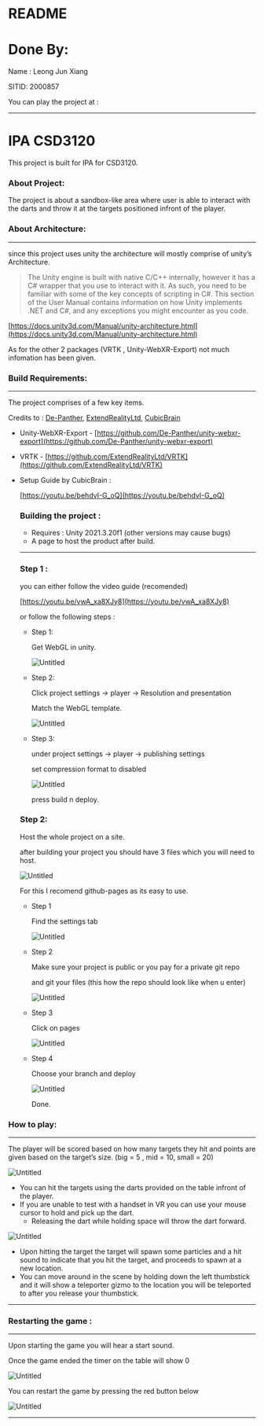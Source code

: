 # README

# Done By:

Name : Leong Jun Xiang 

SITID: 2000857

You can play the project at : 

---

# IPA CSD3120

This project is built for IPA for CSD3120.

### About Project:

The project is about a sandbox-like area where user is able to interact with the darts and throw it at the targets positioned infront of the player.

### About Architecture:

---

since this project uses unity the architecture will mostly comprise of unity’s Architecture.

> The Unity engine is built with native C/C++ internally, however it has a C# wrapper that you use to interact with it. As such, you need to be familiar with some of the key concepts of scripting in C#. This section of the User Manual contains information on how Unity implements .NET and C#, and any exceptions you might encounter as you code.
> 

[https://docs.unity3d.com/Manual/unity-architecture.html](https://docs.unity3d.com/Manual/unity-architecture.html)

As for the other 2 packages (VRTK , Unity-WebXR-Export) not much infomation has been given.

### Build Requirements:

---

The project comprises of a few key items.

Credits to : [De-Panther](https://github.com/De-Panther), [ExtendRealityLtd](https://github.com/ExtendRealityLtd), [CubicBrain](https://www.youtube.com/@CubicBrain)

- Unity-WebXR-Export - [https://github.com/De-Panther/unity-webxr-export](https://github.com/De-Panther/unity-webxr-export)
- VRTK - [https://github.com/ExtendRealityLtd/VRTK](https://github.com/ExtendRealityLtd/VRTK)
- Setup Guide by CubicBrain :
    
    [https://youtu.be/behdvI-G_oQ](https://youtu.be/behdvI-G_oQ)
    
    ### Building the project :
    
    - Requires : Unity 2021.3.20f1 (other versions may cause bugs)
    - A page to host the product after build.
    
    ---
    
    ### Step 1 :
    
    you can either follow the video guide (recomended)
    
    [https://youtu.be/vwA_xa8XJy8](https://youtu.be/vwA_xa8XJy8)
    
    or follow the following steps :
    
    - Step 1:
        
        Get WebGL in unity.
        
        ![Untitled](README%208a721b49747148b684caa4e52df92528/Untitled.png)
        
    - Step 2:
        
        Click project settings → player → Resolution and presentation
        
        Match the WebGL template.
        
        ![Untitled](README%208a721b49747148b684caa4e52df92528/Untitled%201.png)
        
    - Step 3:
        
        under project settings → player → publishing settings
        
        set compression format to disabled
        
        ![Untitled](README%208a721b49747148b684caa4e52df92528/Untitled%202.png)
        
        press build n deploy.
        
    
    ### Step 2:
    
    Host the whole project on a site.
    
    after building your project you should have 3 files which you will need to host.
    
    ![Untitled](README%208a721b49747148b684caa4e52df92528/Untitled%203.png)
    
    For this I recomend github-pages as its easy to use.
    
    - Step 1
        
        Find the settings tab
        
        ![Untitled](README%208a721b49747148b684caa4e52df92528/Untitled%204.png)
        
    - Step 2
        
        Make sure your project is public or you pay for a private git repo
        
        and git your files (this how the repo should look like when u enter)
        
        ![Untitled](README%208a721b49747148b684caa4e52df92528/Untitled%205.png)
        
    - Step 3
        
        Click on pages
        
        ![Untitled](README%208a721b49747148b684caa4e52df92528/Untitled%206.png)
        
    - Step 4
        
        Choose your branch and deploy
        
        ![Untitled](README%208a721b49747148b684caa4e52df92528/Untitled%207.png)
        
        Done.
        

### How to play:

---

The player will be scored based on how many targets they hit and points are given based on the target’s size. (big = 5 , mid = 10, small = 20)

![Untitled](README%208a721b49747148b684caa4e52df92528/Untitled%208.png)

- You can hit the targets using the darts provided on the table infront of the player.
- If you are unable to test with a handset in VR you can use your mouse cursor to hold and pick up the dart.
    - Releasing the dart while holding space will throw the dart forward.

![Untitled](README%208a721b49747148b684caa4e52df92528/Untitled%209.png)

- Upon hitting the target the target will spawn some particles and a hit sound to indicate that you hit the target, and proceeds to spawn at a new location.
- You can move around in the scene by holding down the left thumbstick and it will show a teleporter gizmo to the location you will be teleported to after you release your thumbstick.

---

### Restarting the game :

---

Upon starting the game you will hear a start sound.

Once the game ended the timer on the table will show 0

![Untitled](README%208a721b49747148b684caa4e52df92528/Untitled%2010.png)

You can restart the game by pressing the red button below

![Untitled](README%208a721b49747148b684caa4e52df92528/Untitled%2011.png)

---